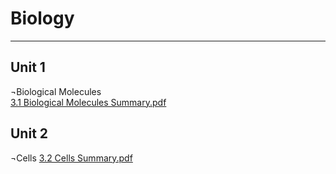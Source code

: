 # Biology  
---
## Unit 1
¬Biological Molecules  
[3.1 Biological Molecules Summary.pdf](https://github.com/sgdwn/edu/files/6177210/3.1.Biological.Molecules.Summary.pdf)

## Unit 2
¬Cells
[3.2 Cells Summary.pdf](https://github.com/sgdwn/edu/files/6177211/3.2.Cells.Summary.pdf)
